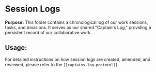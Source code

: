 # Session Logs

**Purpose:** This folder contains a chronological log of our work sessions, tasks, and decisions. It serves as our shared "Captain's Log," providing a persistent record of our collaborative work.

## Usage:

For detailed instructions on how session logs are created, amended, and reviewed, please refer to the `[[captains-log-protocol]]`.